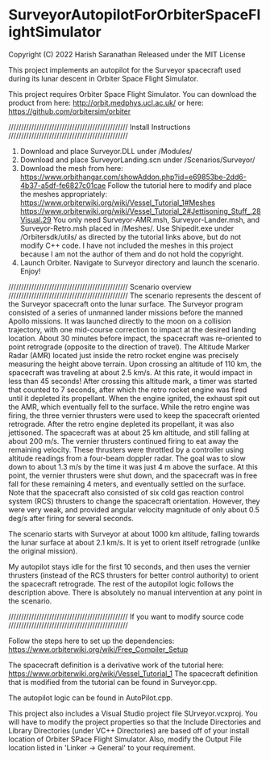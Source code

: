 # SurveyorAutopilotForOrbiterSpaceFlightSimulator

Copyright (C) 2022 Harish Saranathan
Released under the MIT License

This project implements an autopilot for the Surveyor spacecraft used during its lunar descent in Orbiter Space Flight Simulator.

This project requires Orbiter Space Flight Simulator. You can download the product from here:
http://orbit.medphys.ucl.ac.uk/
or here:
https://github.com/orbitersim/orbiter

///////////////////////////////////////////////
Install Instructions
///////////////////////////////////////////////
1) Download and place Surveyor.DLL under <OrbiterRoot>/Modules/
2) Download and place SurveyorLanding.scn under <OrbiterRoot>/Scenarios/Surveyor/
3) Download the mesh from here: https://www.orbithangar.com/showAddon.php?id=e69853be-2dd6-4b37-a5df-fe6827c01cae
  Follow the tutorial here to modify and place the meshes appropriately:
  https://www.orbiterwiki.org/wiki/Vessel_Tutorial_1#Meshes
  https://www.orbiterwiki.org/wiki/Vessel_Tutorial_2#Jettisoning_Stuff_.28Visual.29
  You only need Surveyor-AMR.msh, Surveyor-Lander.msh, and Surveyor-Retro.msh placed in <OrbiterRoot>/Meshes/. Use Shipedit.exe
  under <OrbiterRoot>/Orbitersdk/utils/ as directed by the tutorial links above, but do not modify C++ code.
  I have not included the meshes in this project because I am not the author of them and do not hold the copyright.
4) Launch Orbiter. Navigate to Surveyor directory and launch the scenario. Enjoy!
  
///////////////////////////////////////////////
Scenario overview
///////////////////////////////////////////////
The scenario represents the descent of the Surveyor spacecraft onto the lunar surface.
The Surveyor program consisted of a series of unmanned lander missions before the manned Apollo missions. It was launched directly to
the moon on a collision trajectory, with one mid-course correction to impact at the desired landing location. About 30 minutes before
impact, the spacecraft was re-oriented to point retrograde (opposite to the direction of travel). The Altitude Marker Radar (AMR)
located just inside the retro rocket engine was precisely measuring the height above terrain. Upon crossing an altitude of 110 km, 
the spacecraft was traveling at about 2.5 km/s. At this rate, it would impact in less than 45 seconds! After crossing this altitude
mark, a timer was started that counted to 7 seconds, after which the retro rocket engine was fired until it depleted its propellant.
When the engine ignited, the exhaust spit out the AMR, which eventually fell to the surface. While the retro engine was firing, the
three vernier thrusters were used to keep the spacecraft oriented retrograde. After the retro engine depleted its propellant, it was
also jettisoned. The spacecraft was at about 25 km altitude, and still falling at about 200 m/s. The vernier thrusters continued firing
to eat away the remaining velocity. These thrusters were throttled by a controller using altitude readings from a four-beam doppler radar.
The goal was to slow down to about 1.3 m/s by the time it was just 4 m above the surface. At this point, the vernier thrusters were shut
down, and the spacecraft was in free fall for these remaining 4 meters, and eventually settled on the surface.
Note that the spacecraft also consisted of six cold gas reaction control system (RCS) thrusters to change the spacecraft orientation.
However, they were very weak, and provided angular velocity magnitude of only about 0.5 deg/s after firing for several seconds.

The scenario starts with Surveyor at about 1000 km altitude, falling towards the lunar surface at about 2.1 km/s. It is yet to orient
itself retrograde (unlike the original mission).

My autopilot stays idle for the first 10 seconds, and then uses the vernier thrusters (instead of the RCS thrusters for better control
authority) to orient the spacecraft retrograde. The rest of the autopilot logic follows the description above. There is absolutely no
manual intervention at any point in the scenario.
  


///////////////////////////////////////////////
If you want to modify source code
///////////////////////////////////////////////

Follow the steps here to set up the dependencies:
https://www.orbiterwiki.org/wiki/Free_Compiler_Setup

The spacecraft definition is a derivative work of the tutorial here:
https://www.orbiterwiki.org/wiki/Vessel_Tutorial_1
The spacecraft definition that is modified from the tutorial can be found in Surveyor.cpp.

The autopilot logic can be found in AutoPilot.cpp.

This project also includes a Visual Studio project file SUrveyor.vcxproj. You will have to modify the project properties so that the 
Include Directories and Library Directories (under VC++ Directories) are based off of your install location of Orbiter SPace Flight Simulator.
Also, modify the Output File location listed in 'Linker -> General' to your requirement.




